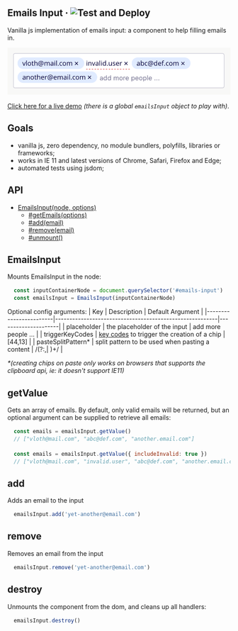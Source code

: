 
## Emails Input &middot; ![Test and Deploy](https://github.com/vloth/emails-input/workflows/Test%20and%20Deploy/badge.svg)
Vanilla js implementation of emails input: a component to help filling emails in.

![screenshot](docs/print.png)

[Click here for a live demo](https://vloth.github.io/emails-input/) _(there is a global `emailsInput` object to play with)_.

## Goals
- vanilla js, zero dependency, no module bundlers, polyfills, libraries or frameworks;
- works in IE 11 and latest versions of Chrome, Safari, Firefox and Edge;
- automated tests using jsdom;

## API

- [EmailsInput(node, options)](#emailsinput)
  - [#getEmails(options)](#getvalue)
  - [#add(email)](#add)
  - [#remove(email)](#remove)
  - [#unmount()](#unmount)


## EmailsInput
Mounts EmailsInput in the node:
```js
  const inputContainerNode = document.querySelector('#emails-input')
  const emailsInput = EmailsInput(inputContainerNode)
```
Optional config arguments:
| Key                    | Description                                             | Default Argument    |
|------------------------|---------------------------------------------------------|---------------------|
| placeholder            | the placeholder of the input                            | add more people ... |
| triggerKeyCodes        | [key codes][key_code] to trigger the creation of a chip | [44,13]             |
| pasteSplitPattern&ast; | split pattern to be used when pasting a content         | /(?:,\| )+/         |  


_&ast;(creating chips on paste only works on browsers that supports the clipboard api, ie: it doesn't support IE11)_

## getValue
Gets an array of emails. By default, only valid emails will be returned, but an optional argument can be supplied to retrieve all emails:
```js
  const emails = emailsInput.getValue()
  // ["vloth@mail.com", "abc@def.com", "another.email.com"]

  const emails = emailsInput.getValue({ includeInvalid: true })
  // ["vloth@mail.com", "invalid.user", "abc@def.com", "another.email.com"]
```

## add
Adds an email to the input
```js
  emailsInput.add('yet-another@email.com')
```

## remove
Removes an email from the input
```js
  emailsInput.remove('yet-another@email.com')
```

## destroy
Unmounts the component from the dom, and cleans up all handlers:
```js
  emailsInput.destroy()
```

[key_code]: https://developer.mozilla.org/en-US/docs/Web/API/KeyboardEvent/keyCode
